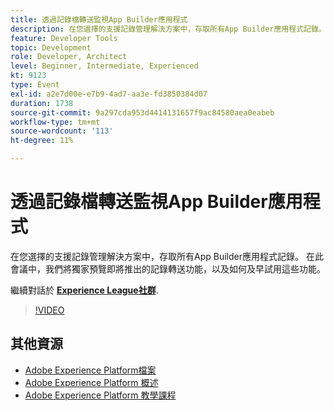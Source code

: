 ```yaml
---
title: 透過記錄檔轉送監視App Builder應用程式
description: 在您選擇的支援記錄管理解決方案中，存取所有App Builder應用程式記錄。 在此會議中，我們將獨家預覽即將推出的記錄轉送功能，以及如何及早試用這些功能。
feature: Developer Tools
topic: Development
role: Developer, Architect
level: Beginner, Intermediate, Experienced
kt: 9123
type: Event
exl-id: a2e7d00e-e7b9-4ad7-aa3e-fd3850384d07
duration: 1738
source-git-commit: 9a297cda953d4414131657f9ac84580aea0eabeb
workflow-type: tm+mt
source-wordcount: '113'
ht-degree: 11%

---
```


# 透過記錄檔轉送監視App Builder應用程式

在您選擇的支援記錄管理解決方案中，存取所有App Builder應用程式記錄。 在此會議中，我們將獨家預覽即將推出的記錄轉送功能，以及如何及早試用這些功能。

繼續對話於 **[Experience League社群](https://adobe.ly/3zXM3rp)**.

>[!VIDEO](https://video.tv.adobe.com/v/337568/?quality=12&learn=on&hidetitle=true)

## 其他資源

- [Adobe Experience Platform檔案](https://experienceleague.adobe.com/docs/experience-platform.html)
- [Adobe Experience Platform 概述](https://experienceleague.adobe.com/docs/experience-platform/landing/home.html?lang=zh-Hant)
- [Adobe Experience Platform 教學課程](https://experienceleague.adobe.com/docs/platform-learn/tutorials/overview.html?lang=zh-Hant)
